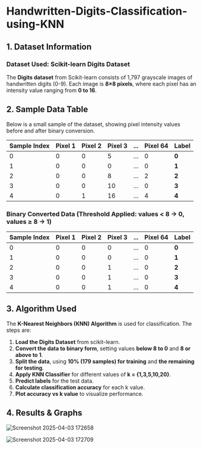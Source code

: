 # Handwritten-Digits-Classification-using-KNN


## **1. Dataset Information**

### **Dataset Used: Scikit-learn Digits Dataset**

The **Digits dataset** from Scikit-learn consists of 1,797 grayscale images of handwritten digits (0-9).
 Each image is **8×8 pixels**, where each pixel has an intensity value ranging from **0 to 16**.


## **2. Sample Data Table**

Below is a small sample of the dataset, showing pixel intensity values before and after binary conversion.

| Sample Index | Pixel 1 | Pixel 2 | Pixel 3 | ... | Pixel 64 | Label |
| ------------ | ------- | ------- | ------- | --- | -------- | ----- |
| 0            | 0       | 0       | 5       | ... | 0        | **0** |
| 1            | 0       | 0       | 0       | ... | 0        | **1** |
| 2            | 0       | 0       | 8       | ... | 2        | **2** |
| 3            | 0       | 0       | 10      | ... | 0        | **3** |
| 4            | 0       | 1       | 16      | ... | 4        | **4** |

### **Binary Converted Data (Threshold Applied: values < 8 → 0, values ≥ 8 → 1)**

| Sample Index | Pixel 1 | Pixel 2 | Pixel 3 | ... | Pixel 64 | Label |
| ------------ | ------- | ------- | ------- | --- | -------- | ----- |
| 0            | 0       | 0       | 0       | ... | 0        | **0** |
| 1            | 0       | 0       | 0       | ... | 0        | **1** |
| 2            | 0       | 0       | 1       | ... | 0        | **2** |
| 3            | 0       | 0       | 1       | ... | 0        | **3** |
| 4            | 0       | 0       | 1       | ... | 0        | **4** |






## **3. Algorithm Used**

The **K-Nearest Neighbors (KNN) Algorithm** is used for classification. The steps are:

1. **Load the Digits Dataset** from scikit-learn.
2. **Convert the data to binary form**, setting values **below 8 to 0** and **8 or above to 1**.
3. **Split the data**, using **10% (179 samples) for training** and **the remaining for testing**.
4. **Apply KNN Classifier** for different values of **k = {1,3,5,10,20}**.
5. **Predict labels** for the test data.
6. **Calculate classification accuracy** for each k value.
7. **Plot accuracy vs k value** to visualize performance.




## **4. Results & Graphs**



![Screenshot 2025-04-03 172658](https://github.com/user-attachments/assets/e63599fc-ad7c-4e7c-aaff-c0283600b270)



![Screenshot 2025-04-03 172709](https://github.com/user-attachments/assets/1d1f631e-d633-4029-a907-00c973d8c59b)








